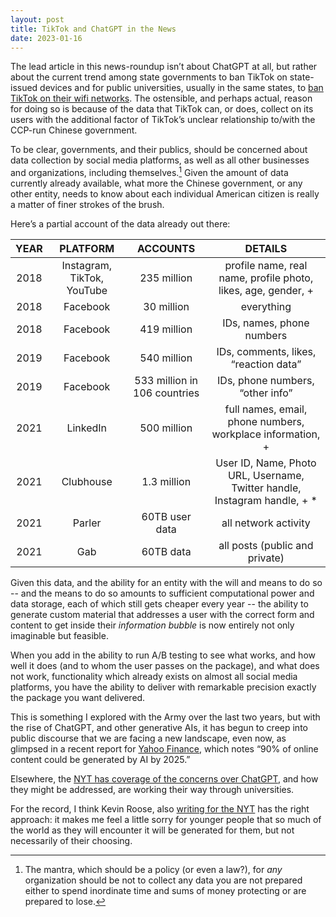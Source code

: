 ```yaml
---
layout: post
title: TikTok and ChatGPT in the News
date: 2023-01-16
---
```


The lead article in this news-roundup isn’t about ChatGPT at all, but rather about the current trend among state governments to ban TikTok on state-issued devices and for public universities, usually in the same states, to [ban TikTok on their wifi networks][tiktok]. The ostensible, and perhaps actual, reason for doing so is because of the data that TikTok can, or does, collect on its users with the additional factor of TikTok’s unclear relationship to/with the CCP-run Chinese government. 

To be clear, governments, and their publics, should be concerned about data collection by social media platforms, as well as all other businesses and organizations, including themselves.[^1] Given the amount of data currently already available, what more the Chinese government, or any other entity, needs to know about each individual American citizen is really a matter of finer strokes of the brush. 

Here’s a partial account of the data already out there:

| YEAR |          PLATFORM          |           ACCOUNTS           |                                  DETAILS                                  |
|:----:|:--------------------------:|:----------------------------:|:-------------------------------------------------------------------------:|
| 2018 | Instagram, TikTok, YouTube |          235 million         |       profile name, real name, profile photo, likes, age, gender, +       |
| 2018 |          Facebook          |          30 million          |                                 everything                                |
| 2018 |          Facebook          |          419 million         |                         IDs, names, phone numbers                         |
| 2019 |          Facebook          |          540 million         |                   IDs, comments, likes, “reaction data”                   |
| 2019 |          Facebook          | 533 million in 106 countries |                      IDs, phone numbers, “other info”                     |
| 2021 |          LinkedIn          |          500 million         |         full names, email, phone numbers, workplace information, +        |
| 2021 |          Clubhouse         |          1.3 million         | User ID, Name, Photo URL, Username, Twitter handle, Instagram handle, + * |
| 2021 |           Parler           |        60TB user data        |                            all network activity                           |
| 2021 |             Gab            |           60TB data          |                       all posts (public and private)                      |

Given this data, and the ability for an entity with the will and means to do so -- and the means to do so amounts to sufficient computational power and data storage, each of which still gets cheaper every year -- the ability to generate custom material that addresses a user with the correct form and content to get inside their *information bubble* is now entirely not only imaginable but feasible. 

When you add in the ability to run A/B testing to see what works, and how well it does (and to whom the user passes on the package), and what does not work, functionality which already exists on almost all social media platforms, you have the ability to deliver with remarkable precision exactly the package you want delivered.

This is something I explored with the Army over the last two years, but with the rise of ChatGPT, and other generative AIs, it has begun to creep into public discourse that we are facing a new landscape, even now, as glimpsed in a recent report for [Yahoo Finance][yahoo], which notes “90% of online content could be generated by AI by 2025.”

Elsewhere, the [NYT has coverage of the concerns over ChatGPT][nyt], and how they might be addressed, are working their way through universities. 

For the record, I think Kevin Roose, also [writing for the NYT][kr] has the right approach: it makes me feel a little sorry for younger people that so much of the world as they will encounter it will be generated for them, but not necessarily of their choosing. 

[tiktok]: https://www.nytimes.com/2023/01/15/business/auburn-tiktok-ban-students.html
[yahoo]: https://finance.yahoo.com/news/90-of-online-content-could-be-generated-by-ai-by-2025-expert-says-201023872.html
[nyt]: https://www.nytimes.com/2023/01/16/technology/chatgpt-artificial-intelligence-universities.html
[kr]: https://www.nytimes.com/2023/01/12/technology/chatgpt-schools-teachers.html"

[^1]: The mantra, which should be a policy (or even a law?), for *any* organization should be not to collect any data you are not prepared either to spend inordinate time and sums of money protecting or are prepared to lose.